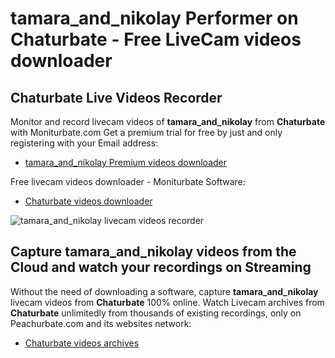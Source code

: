 # tamara_and_nikolay Performer on Chaturbate - Free LiveCam videos downloader

## Chaturbate Live Videos Recorder

Monitor and record livecam videos of **tamara_and_nikolay** from **Chaturbate** with Moniturbate.com
Get a premium trial for free by just and only registering with your Email address:
* [tamara_and_nikolay Premium videos downloader](https://moniturbate.com/request-demo-licence-key.html)

Free livecam videos downloader - Moniturbate Software:
* [Chaturbate videos downloader](https://moniturbate.com/moniturbate-download-software.html)

![tamara_and_nikolay livecam videos recorder](https://peachurnet.com/templates/moniturbate-software.png)


## Capture tamara_and_nikolay videos from the Cloud and watch your recordings on Streaming

Without the need of downloading a software, capture **tamara_and_nikolay** livecam videos from **Chaturbate** 100% online.
Watch Livecam archives from **Chaturbate** unlimitedly from thousands of existing recordings, only on Peachurbate.com and its websites network:
* [Chaturbate videos archives](https://peachurnet.com/)